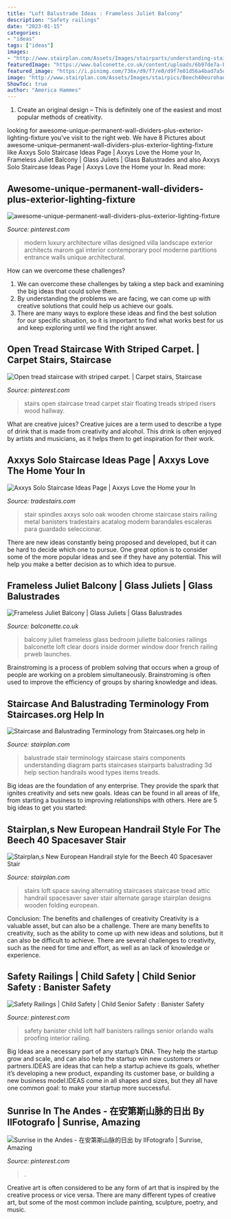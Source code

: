 ```yaml
---
title: "Loft Balustrade Ideas : Frameless Juliet Balcony"
description: "Safety railings"
date: "2023-01-15"
categories:
- "ideas"
tags: ["ideas"]
images:
- "http://www.stairplan.com/Assets/Images/stairparts/understanding-stair-components.gif"
featuredImage: "https://www.balconette.co.uk/content/uploads/6b97de7a-b8f5-4229-bcad-746ec71037c4/frameless-juliet-balcony-view.jpg"
featured_image: "https://i.pinimg.com/736x/d9/f7/e0/d9f7e01d56a4bad7a5dccca52744a0d7.jpg"
image: "http://www.stairplan.com/Assets/Images/stairpics/Beech40eurohandrail.jpg"
ShowToc: true
author: "America Hammes"
---
```



1. Create an original design – This is definitely one of the easiest and most popular methods of creativity.

	

		
looking for awesome-unique-permanent-wall-dividers-plus-exterior-lighting-fixture you've visit to the right web. We have 8 Pictures about awesome-unique-permanent-wall-dividers-plus-exterior-lighting-fixture like Axxys Solo Staircase Ideas Page | Axxys Love the Home your In, Frameless Juliet Balcony | Glass Juliets | Glass Balustrades and also Axxys Solo Staircase Ideas Page | Axxys Love the Home your In. Read more:
		
    
## Awesome-unique-permanent-wall-dividers-plus-exterior-lighting-fixture

<img loading=lazy src="https://i.pinimg.com/originals/56/90/02/569002b75f0c9601644639e0f11ecedd.jpg" onerror="this.onerror=null;this.src='https://tse1.mm.bing.net/th?id=OIP.ChDptk05FireH4rLKB-c7QHaKF&amp;pid=15.1';" alt="awesome-unique-permanent-wall-dividers-plus-exterior-lighting-fixture">

_Source: pinterest.com_

>modern luxury architecture villas designed villa landscape exterior architects marom gal interior contemporary pool moderne partitions entrance walls unique architectural. 

	

How can we overcome these challenges?
1. We can overcome these challenges by taking a step back and examining the big ideas that could solve them.
2. By understanding the problems we are facing, we can come up with creative solutions that could help us achieve our goals.
3. There are many ways to explore these ideas and find the best solution for our specific situation, so it is important to find what works best for us and keep exploring until we find the right answer.

    
## Open Tread Staircase With Striped Carpet. | Carpet Stairs, Staircase

<img loading=lazy src="https://i.pinimg.com/originals/03/93/94/039394901b5a1b750802185363dbbe57.jpg" onerror="this.onerror=null;this.src='https://tse2.mm.bing.net/th?id=OIP.sTzOWfZGUGxdV137ZNey6AHaKg&amp;pid=15.1';" alt="Open tread staircase with striped carpet. | Carpet stairs, Staircase">

_Source: pinterest.com_

>stairs open staircase tread carpet stair floating treads striped risers wood hallway. 

	

What are creative juices?
Creative juices are a term used to describe a type of drink that is made from creativity and alcohol. This drink is often enjoyed by artists and musicians, as it helps them to get inspiration for their work.

    
## Axxys Solo Staircase Ideas Page | Axxys Love The Home Your In

<img loading=lazy src="https://www.tradestairs.com/acatalog/axxys-solo-stair-spindles-oak.jpg" onerror="this.onerror=null;this.src='https://tse2.mm.bing.net/th?id=OIP.AM6i22VpQNUGtgGOAfchlwHaLH&amp;pid=15.1';" alt="Axxys Solo Staircase Ideas Page | Axxys Love the Home your In">

_Source: tradestairs.com_

>stair spindles axxys solo oak wooden chrome staircase stairs railing metal banisters tradestairs acatalog modern barandales escaleras para guardado seleccionar. 

	

There are new ideas constantly being proposed and developed, but it can be hard to decide which one to pursue. One great option is to consider some of the more popular ideas and see if they have any potential. This will help you make a better decision as to which idea to pursue.

    
## Frameless Juliet Balcony | Glass Juliets | Glass Balustrades

<img loading=lazy src="https://www.balconette.co.uk/content/uploads/6b97de7a-b8f5-4229-bcad-746ec71037c4/frameless-juliet-balcony-view.jpg" onerror="this.onerror=null;this.src='https://tse4.mm.bing.net/th?id=OIP.qpyv340xWZk_YGs3ASaG6gHaGb&amp;pid=15.1';" alt="Frameless Juliet Balcony | Glass Juliets | Glass Balustrades">

_Source: balconette.co.uk_

>balcony juliet frameless glass bedroom juliette balconies railings balconette loft clear doors inside dormer window door french railing prweb launches. 

	

Brainstroming is a process of problem solving that occurs when a group of people are working on a problem simultaneously. Brainstroming is often used to improve the efficiency of groups by sharing knowledge and ideas.

    
## Staircase And Balustrading Terminology From Staircases.org Help In

<img loading=lazy src="http://www.stairplan.com/Assets/Images/stairparts/understanding-stair-components.gif" onerror="this.onerror=null;this.src='https://tse3.mm.bing.net/th?id=OIP.6Y3jkwImNLu9hZwmmbkp7wHaEP&amp;pid=15.1';" alt="Staircase and Balustrading Terminology from Staircases.org help in">

_Source: stairplan.com_

>balustrade stair terminology staircase stairs components understanding diagram parts staircases stairparts balustrading 3d help section handrails wood types items treads. 

	

Big ideas are the foundation of any enterprise. They provide the spark that ignites creativity and sets new goals. Ideas can be found in all areas of life, from starting a business to improving relationships with others. Here are 5 big ideas to get you started:

    
## Stairplan,s New European Handrail Style For The Beech 40 Spacesaver Stair

<img loading=lazy src="http://www.stairplan.com/Assets/Images/stairpics/Beech40eurohandrail.jpg" onerror="this.onerror=null;this.src='https://tse1.mm.bing.net/th?id=OIP.6KnBhnL1BodloBlyzP7TcQHaMR&amp;pid=15.1';" alt="Stairplan,s New European Handrail style for the Beech 40 Spacesaver Stair">

_Source: stairplan.com_

>stairs loft space saving alternating staircases staircase tread attic handrail spacesaver saver stair alternate garage stairplan designs wooden folding european. 

	

Conclusion: The benefits and challenges of creativity
Creativity is a valuable asset, but can also be a challenge. There are many benefits to creativity, such as the ability to come up with new ideas and solutions, but it can also be difficult to achieve. There are several challenges to creativity, such as the need for time and effort, as well as an lack of knowledge or experience.

    
## Safety Railings | Child Safety | Child Senior Safety : Banister Safety

<img loading=lazy src="https://i.pinimg.com/originals/e1/87/6e/e1876e205c9e8a83717a2ac9118cb491.jpg" onerror="this.onerror=null;this.src='https://tse1.mm.bing.net/th?id=OIP.6TP6CNhPQW8qBoc-EM_a9wHaFj&amp;pid=15.1';" alt="Safety Railings | Child Safety | Child Senior Safety : Banister Safety">

_Source: pinterest.com_

>safety banister child loft half banisters railings senior orlando walls proofing interior railing. 

	

Big Ideas are a necessary part of any startup’s DNA. They help the startup grow and scale, and can also help the startup win new customers or partners.IDEAS are ideas that can help a startup achieve its goals, whether it’s developing a new product, expanding its customer base, or building a new business model.IDEAS come in all shapes and sizes, but they all have one common goal: to make your startup more successful.

    
## Sunrise In The Andes - 在安第斯山脉的日出 By IlFotografo | Sunrise, Amazing

<img loading=lazy src="https://i.pinimg.com/736x/d9/f7/e0/d9f7e01d56a4bad7a5dccca52744a0d7.jpg" onerror="this.onerror=null;this.src='https://tse3.mm.bing.net/th?id=OIP.ZuA4ocjcodL_aXp6PTJJCQHaKd&amp;pid=15.1';" alt="Sunrise in the Andes - 在安第斯山脉的日出 by IlFotografo | Sunrise, Amazing">

_Source: pinterest.com_

>. 

	

Creative art is often considered to be any form of art that is inspired by the creative process or vice versa. There are many different types of creative art, but some of the most common include painting, sculpture, poetry, and music.

